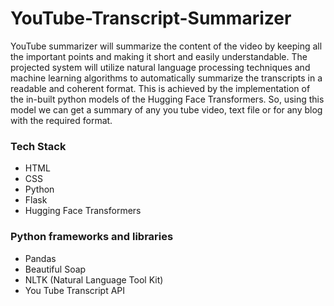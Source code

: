 # YouTube-Transcript-Summarizer
<p>YouTube summarizer will summarize the content of the video by keeping all the important points and making it short and
easily understandable. The projected system will utilize natural language
processing techniques and machine learning algorithms to automatically
summarize the transcripts in a readable and coherent format. This is achieved by
the implementation of the in-built python models of the Hugging Face
Transformers. So, using this model we can get a summary of any you tube video,
text file or for any blog with the required format.
</p>

<h3>Tech Stack</h3>
<ul>
  <li>HTML</li>
  <li>CSS</li>
  <li>Python</li>
  <li>Flask</li>
  <li>Hugging Face Transformers</li>
</ul>
<h3>Python frameworks and libraries</h3>
<ul>
    <li>Pandas</li>
  <li>Beautiful Soap</li>
  <li>NLTK (Natural Language Tool Kit)</li>
  <li>You Tube Transcript API</li>
</ul>

  

